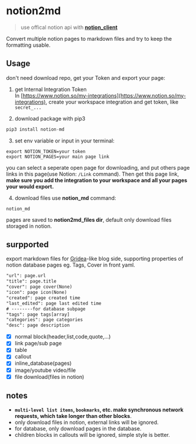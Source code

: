 # notion2md

> use offical notion api with [**notion_client**](https://github.com/ramnes/notion-sdk-py)

Convert multiple notion pages to markdown files and try to keep the formatting usable.

## Usage

don't need download repo, get your Token and export your page:

1. get Internal Integration Token  
   In [https://www.notion.so/my-integrations](https://www.notion.so/my-integrations), create your workspace integration and get token, like `secret_...`

2. download package with pip3

```python
pip3 install notion-md
```

3. set env variable or input in your terminal:

```shell
export NOTION_TOKEN=your token
export NOTION_PAGES=your main page link
```

you can select a seperate open page for downloading, and put others page links in this page(use Notion: `/Link` command). Then get this page link, **make sure you add the integration to your workspace and all your pages your would export.**

4. download files use **notion_md** command:

```shell
notion_md
```

pages are saved to **notion2md_files dir**, default only download files storaged in notion.

## surpported

export markdown files for [Gridea](https://gridea.dev/)-like blog side, supporting properties of notion database pages eg. Tags, Cover in front yaml.

```txt
"url": page.url
"title": page.title
"cover": page cover(None)
"icon": page icon(None)
"created": page created time
"last_edited": page last edited time
# --------for database subpage
"tags": page tags[array]
"categories": page categories
"desc": page description
```

- [x] normal block(header,list,code,quote,...)
- [x] link page/sub page
- [x] table
- [x] callout
- [x] inline_database(pages)
- [x] image/youtube video/file
- [x] file download(files in notion)

## notes

- **`multi-level list items`, `bookmarks`, etc. make synchronous network requests, which take longer than other blocks**.
- only download files in notion, external links will be ignored.
- for database, only download pages in the database.
- children blocks in callouts will be ignored, simple style is better.
